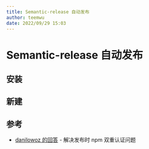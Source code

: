 ```yaml
---
title: Semantic-release 自动发布
author: teemwu
date: 2022/09/29 15:03
---
```


# Semantic-release 自动发布

## 安装


## 新建

## 参考
- [danilowoz 的回答](https://github.com/semantic-release/npm/issues/209#issuecomment-904535983) - 解决发布时 npm 双重认证问题